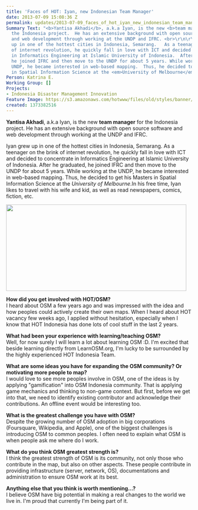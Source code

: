 ```yaml
---
title: 'Faces of HOT: Iyan, new Indonesian Team Manager'
date: 2013-07-09 15:08:36 Z
permalink: updates/2013-07-09_faces_of_hot_iyan_new_indonesian_team_manager
Summary Text: "<b>Yantisa Akhadi</b>, a.k.a Iyan, is the new <b>team manager</b> for
  the Indonesia project.  He has an extensive background with open source software
  and web development through working at the UNDP and IFRC. <br>\r\n\r\n Iyan grew
  up in one of the hottest cities in Indonesia, Semarang.   As a teenager on the brink
  of internet revolution, he quickly fall in love with ICT and decided to concentrate
  in Informatics Engineering at Islamic University of Indonesia.  After he graduated,
  he joined IFRC and then move to the UNDP for about 5 years. While working at the
  UNDP, he became interested in web-based mapping.  Thus, he decided to get his Masters
  in Spatial Information Science at the <em>University of Melbourne</em>.\r\n\r\n"
Person: Katrina E.
Working Group: []
Projects:
- Indonesia Disaster Management Innovation
Feature Image: https://s3.amazonaws.com/hotwww/files/old/styles/banner/public/iyan.png
created: 1373382516
---
```


<p><strong>Yantisa Akhadi</strong>, a.k.a Iyan, is the new <strong>team&nbsp;manager</strong> for the Indonesia project. He has an extensive background with open source software and web development through working at the UNDP and IFRC.</p><p>Iyan grew up in one of the hottest cities in Indonesia, Semarang. As a teenager on the brink of internet revolution, he quickly fall in love with ICT and decided to concentrate in Informatics Engineering at Islamic University of Indonesia. After he graduated, he joined IFRC and then move to the UNDP for about 5 years. While working at the UNDP, he became interested in web-based mapping. Thus, he decided to get his Masters in Spatial Information Science at the <em>University of Melbourne</em>.<!--break-->In his free time, Iyan likes to travel with his wife and kid, as well as read newspapers, comics, fiction, etc.</p><p><img src="https://s3.amazonaws.com/hotwww/files/old/iyan_0.png" alt="" style="width:489px;height:234px"></p><p><strong>How did you get involved with HOT/OSM? </strong> <br>I heard about OSM a few years ago and was impressed with the idea and how peoples could actively create their own maps. When I heard about HOT vacancy few weeks ago, I applied without hesitation, especially when I know that HOT Indonesia has done lots of cool stuff in the last 2 years.</p><p><strong>What had been your experience with learning/teaching OSM? </strong> <br>Well, for now surely I will learn a lot about learning OSM :D. I'm excited that beside learning directly from LearnOSM.org, I'm lucky to be surrounded by the highly experienced HOT Indonesia Team.</p><p><strong>What are some ideas you have for expanding the OSM community? Or motivating more people to map? <br></strong>I would love to see more peoples involve in OSM, one of the ideas is by applying "gamification" into OSM Indonesia community. That is applying game mechanics and thinking to non-game context. But first, before we get into that, we need to identify existing contributor and acknowledge their contributions. An offline event would be interesting too.</p><p><strong>What is the greatest challenge you have with OSM?</strong> <br>Despite the growing number of OSM adoption in big corporations (Foursquare, Wikipedia, and Apple), one of the biggest challenges is introducing OSM to common peoples. I often need to explain what OSM is when people ask me where do I work.</p><p><strong>What do you think OSM greatest strength is? </strong> <br>I think the greatest strength of OSM is its community, not only those who contribute in the map, but also on other aspects. These people contribute in providing infrastructure (server, network, OS), documentations and administration to ensure OSM work at its best.</p><p><strong>Anything else that you think is worth mentioning...?</strong> <br>I believe OSM have big potential in making a real changes to the world we live in. I'm proud that currently I'm being part of it.</p>
